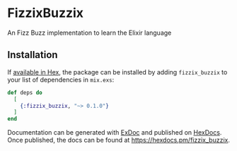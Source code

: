 # FizzixBuzzix

An Fizz Buzz implementation to learn the Elixir language

## Installation

If [available in Hex](https://hex.pm/docs/publish), the package can be installed
by adding `fizzix_buzzix` to your list of dependencies in `mix.exs`:

```elixir
def deps do
  [
    {:fizzix_buzzix, "~> 0.1.0"}
  ]
end
```

Documentation can be generated with [ExDoc](https://github.com/elixir-lang/ex_doc)
and published on [HexDocs](https://hexdocs.pm). Once published, the docs can
be found at <https://hexdocs.pm/fizzix_buzzix>.

